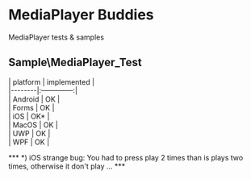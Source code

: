 ﻿# MediaPlayer Buddies
MediaPlayer tests &amp; samples 

## Sample\MediaPlayer_Test

| platform | implemented |  
|--------|:–––––––––:|  
| Android  |  OK  |  
| Forms    |  OK  |  
| iOS      |  OK* |  
| MacOS    |  OK  |  
| UWP      |  OK  |  
| WPF      |  OK  |  

*** *) iOS strange bug: You had to press play 2 times than is plays two times, otherwise it don't play ... ***   


